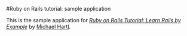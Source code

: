 #Ruby on Rails tutorial: sample application

This is the sample application for [*Ruby on Rails Tutorial: Learn Rails by Example*](http://railstutorial.org/)
by [Michael Hartl](http://michaelhartl.com/).
